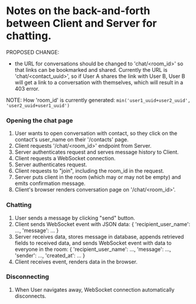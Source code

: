 # Notes on the back-and-forth between Client and Server for chatting.

PROPOSED CHANGE:
- the URL for conversations should be changed to 'chat/<room_id>' so that links can be bookmarked and shared. Currently the URL is 'chat/<contact_uuid>', so if User A shares the link with User B, User B will get a link to a conversation with themselves, which will result in a 403 error. 

NOTE: 
How 'room_id' is currently generated: 
```min('user1_uuid+user2_uuid', 'user2_uuid+user1_uuid')```

### Opening the chat page
1. User wants to open conversation with contact, so they click on the contact's user_name on their '/contacts' page. 
1. Client requests '/chat/<room_id>' endpoint from Server.
1. Server authenticates request and serves message history to Client. 
1. Client requests a WebSocket connection.
1. Server authenticates request.
1. Client requests to "join", including the room_id in the request.
1. Server puts client in the room (which may or may not be empty) and emits confirmation message. 
1. Client's browser renders conversation page on '/chat/<room_id>'.

### Chatting 
1. User sends a message by clicking "send" button.
1. Client sends WebSocket event with JSON data:
	{
	 'recipient_user_name': ...,
	 'message': ...
	}
1. Server receives data, stores message in database, appends retrieved fields to received data, and sends WebSocket event with data to everyone in the room:
	{
	 'recipient_user_name': ...,
	 'message': ...,
	 'sender': ...,
	 'created_at': ...
	}
1. Client receives event, renders data in the browser. 

### Disconnecting
1. When User navigates away, WebSocket connection automatically disconnects.
